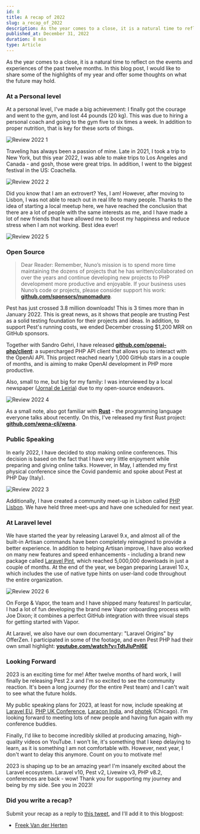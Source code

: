```yaml
---
id: 8
title: A recap of 2022
slug: a_recap_of_2022
description: As the year comes to a close, it is a natural time to reflect on the events and experiences of the past twelve months.
published_at: December 31, 2022
duration: 8 min
type: Article
---
```


As the year comes to a close, it is a natural time to reflect on the events and experiences of the past twelve months. In this blog post, I would like to share some of the highlights of my year and offer some thoughts on what the future may hold.

### At a Personal level

At a personal level, I've made a big achievement: I finally got the courage and went to the gym, and lost 44 pounds (20 kg). This was due to hiring a personal coach and going to the gym five to six times a week. In addition to proper nutrition, that is key for these sorts of things.

![Review 2022 1](https://nunomaduro.com/review_2022_1.jpg)

Traveling has always been a passion of mine. Late in 2021, I took a trip to New York, but this year 2022, I was able to make trips to Los Angeles and Canada - and gosh, those were great trips. In addition, I went to the biggest festival in the US: Coachella.

![Review 2022 2](https://nunomaduro.com/review_2022_2.jpg)

Did you know that I am an extrovert? Yes, I am! However, after moving to Lisbon, I was not able to reach out in real life to many people. Thanks to the idea of starting a local meetup here, we have reached the conclusion that there are a lot of people with the same interests as me, and I have made a lot of new friends that have allowed me to boost my happiness and reduce stress when I am not working. Best idea ever!

![Review 2022 5](https://nunomaduro.com/review_2022_5.jpg)

### Open Source

> Dear Reader: Remember, Nuno’s mission is to spend more time maintaining the dozens of projects that he has written/collaborated on over the years and continue developing new projects to PHP development more productive and enjoyable. If your business uses Nuno’s code or projects, please consider support his work: **[github.com/sponsors/nunomaduro](https://github.com/sponsors/nunomaduro/)**.

Pest has just crossed 3.8 million downloads! This is 3 times more than in January 2022. This is great news, as it shows that people are trusting Pest as a solid testing foundation for their projects and ideas. In addition, to support Pest's running costs, we ended December crossing $1,200 MRR on GitHub sponsors.

Together with Sandro Gehri, I have released **[github.com/openai-php/client](https://github.com/openai-php/client)**: a supercharged PHP API client that allows you to interact with the OpenAI API. This project reached nearly 1,000 GitHub stars in a couple of months, and is aiming to make OpenAI development in PHP more productive.

Also, small to me, but big for my family: I was interviewed by a local newspaper ([Jornal de Leiria](https://www.jornaldeleiria.pt/noticia/o-engenheiro-de-leiria-que-criou-uma-das-mais-conhecidas-ferramentas-online)) due to my open-source endeavors.

![Review 2022 4](https://nunomaduro.com/review_2022_4.jpg)

As a small note, also got familiar with **[Rust](https://www.rust-lang.org/)** - the programming language everyone talks about recently. On this, I've released my first Rust project: **[github.com/wena-cli/wena](https://github.com/wena-cli/wena)**.

### Public Speaking

In early 2022, I have decided to stop making online conferences. This decision is based on the fact that I have very little enjoyment while preparing and giving online talks. However, in May, I attended my first physical conference since the Covid pandemic and spoke about Pest at PHP Day (Italy).

![Review 2022 3](https://nunomaduro.com/review_2022_3.jpg)

Additionally, I have created a community meet-up in Lisbon called [PHP Lisbon](https://phplisbon.com/). We have held three meet-ups and have one scheduled for next year.

### At Laravel level

We have started the year by releasing Laravel 9.x, and almost all of the built-in Artisan commands have been completely reimagined to provide a better experience. In addition to helping Artisan improve, I have also worked on many new features and speed enhancements - including a brand new package called [Laravel Pint](https://github.com/laravel/pint), which reached 5,000,000 downloads in just a couple of months. At the end of the year, we began preparing Laravel 10.x, which includes the use of native type hints on user-land code throughout the entire organization.

![Review 2022 6](https://nunomaduro.com/review_2022_6.jpg)

On Forge & Vapor, the team and I have shipped many features! In particular, I had a lot of fun developing the brand new Vapor onboarding process with Joe Dixon; it combines a perfect GitHub integration with three visual steps for getting started with Vapor.

At Laravel, we also have our own documentary: "Laravel Origins" by OfferZen. I participated in some of the footage, and even Pest PHP had their own small highlight: **[youtube.com/watch?v=TdtJluPnl6E](https://www.youtube.com/watch?v=TdtJluPnl6E)**

### Looking Forward

2023 is an exciting time for me! After twelve months of hard work, I will finally be releasing Pest 2.x and I'm so excited to see the community reaction. It's been a long journey (for the entire Pest team) and I can't wait to see what the future holds.

My public speaking plans for 2023, at least for now, include speaking at [Laravel EU](https://laracon.eu/), [PHP UK Conference](https://www.phpconference.co.uk/), [Laracon India](https://laracon.in/), and [phptek](https://tek.phparch.com/) (Chicago). I'm looking forward to meeting lots of new people and having fun again with my conference buddies.

Finally, I'd like to become incredibly skilled at producing amazing, high-quality videos on YouTube. I won't lie, it's something that I keep delaying to learn, as it is something I am not comfortable with. However, next year, I don't want to delay this anymore.  Count on you to motivate me!

2023 is shaping up to be an amazing year! I'm insanely excited about the Laravel ecosystem. Laravel v10, Pest v2, Livewire v3, PHP v8.2, conferences are back - wow! Thank you for supporting my journey and being by my side. See you in 2023!

### Did you write a recap?

Submit your recap as a reply to [this tweet](https://twitter.com/enunomaduro/status/1609137587116990465), and I'll add it to this blogpost:

- [Freek Van der Herten](https://freek.dev/2400-a-recap-of-2022)

